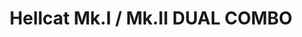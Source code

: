 ---
title: "Hellcat Mk.I / Mk.II DUAL COMBO"
price: 3000 
desc: "PROFIPACK, Hellcat Mk.I / Mk.II DUAL COMBO, razmera: 1/72"
img_path: "/assets/img/7078.jpg"
brand: EDUARD
available: false
special_offer: false
new: false
soon: false
cat: "Plasticne-Makete"
subcat: "PM-EDUARD"
subsubcat: ""
sifra: "7078"
---
